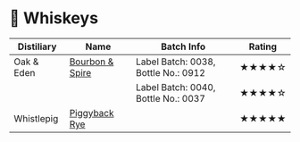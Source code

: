 # 🥃  Whiskeys

| Distiliary | Name                                                                   | Batch Info                          | Rating |
|------------|------------------------------------------------------------------------|-------------------------------------|--------|
| Oak & Eden | [Bourbon & Spire](https://www.oakandeden.com/bourbon)                  | Label Batch: 0038, Bottle No.: 0912 | ★★★★☆  |
|            |                                                                        | Label Batch: 0040, Bottle No.: 0037 | ★★★★☆  |
| Whistlepig | [Piggyback Rye](https://whistlepigwhiskey.com/whiskeys/piggyback-rye/) |                                     | ★★★★★  |
